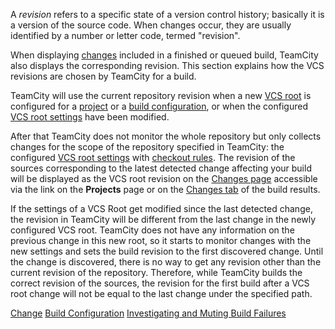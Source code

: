 [//]: # (title: Revision)
[//]: # (auxiliary-id: Revision)

A _revision_ refers to a specific state of a version control history; basically it is a version of the source code. When changes occur, they are usually identified by a number or letter code, termed "revision".

When displaying [changes](change.md) included in a finished or queued build, TeamCity also displays the corresponding revision. This section explains how the VCS revisions are chosen by TeamCity for a build.

TeamCity will use the current repository revision when a new [VCS root](vcs-root.md) is configured for a [project](project.md) or a [build configuration](build-configuration.md), or when the configured [VCS root settings](configuring-vcs-settings.md) have been modified.

After that TeamCity does not monitor the whole repository but only collects changes for the scope of the repository specified in TeamCity: the configured [VCS root settings](configuring-vcs-settings.md) with [checkout rules](vcs-checkout-rules.md). The revision of the sources corresponding to the latest detected change affecting your build will be displayed as the VCS root revision on the [Changes page](viewing-your-changes.md) accessible via the link on the __Projects__ page or on the [Changes tab](working-with-build-results.md#Changes) of the build results.

If the settings of a VCS Root get modified since the last detected change, the revision in TeamCity will be different from the last change in the newly configured VCS root. TeamCity does not have any information on the previous change in this new root, so it starts to monitor changes with the new settings and sets the build revision to the first discovered change. Until the change is discovered, there is no way to get any revision other than the current revision of the repository. Therefore, while TeamCity builds the correct revision of the sources, the revision for the first build after a VCS root change will not be equal to the last change under the specified path.

<seealso>
        <category ref="concepts">
            <a href="change.md">Change</a>
            <a href="build-configuration.md">Build Configuration</a>
        </category>
        <category ref="user-guide">
            <a href="investigating-and-muting-build-failures.md">Investigating and Muting Build Failures</a>
        </category>
</seealso>